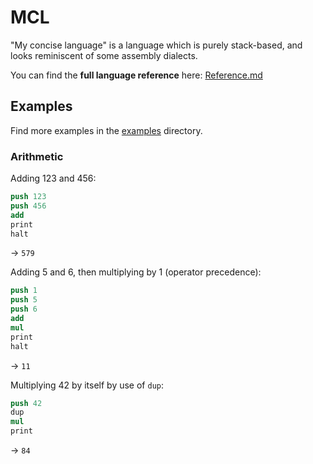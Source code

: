 # MCL

"My concise language" is a language which is purely stack-based, and looks reminiscent of some assembly dialects.

You can find the **full language reference** here: [Reference.md](./Reference.md)

## Examples

Find more examples in the [examples](./examples) directory.

### Arithmetic

Adding 123 and 456:
```nasm
push 123
push 456
add
print
halt
```
-> `579`

Adding 5 and 6, then multiplying by 1 (operator precedence):
```nasm
push 1
push 5
push 6
add
mul
print
halt
```
-> `11`

Multiplying 42 by itself by use of `dup`:
```nasm
push 42
dup
mul
print
```
-> `84`
